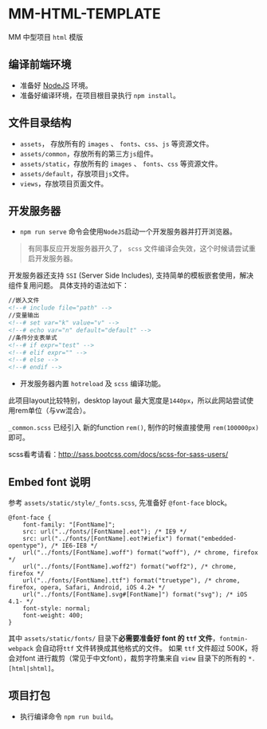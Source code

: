 # MM-HTML-TEMPLATE

MM 中型项目 `html` 模版

## 编译前端环境

- 准备好 [NodeJS](https://nodejs.org/dist/v8.9.1/node-v8.9.1-x64.msi)  环境。
- 准备好编译环境，在项目根目录执行 `npm install`。

## 文件目录结构

- `assets`， 存放所有的 `images` 、 `fonts`、`css`、`js`  等资源文件。
- `assets/common`，存放所有的第三方`js`组件。
- `assets/static`，存放所有的 `images` 、 `fonts`、`css` 等资源文件。
- `assets/default`，存放项目`js`文件。
- `views`，存放项目页面文件。


## 开发服务器

- `npm run serve` 命令会使用`NodeJS`启动一个开发服务器并打开浏览器。

> 有同事反应开发服务器开久了， `scss` 文件编译会失效，这个时候请尝试重启开发服务器。

开发服务器还支持 `SSI` (Server Side Includes), 支持简单的模板嵌套使用，解决组件复用问题。
具体支持的语法如下：

```html
//嵌入文件
<!--# include file="path" -->
//变量输出
<!--# set var="k" value="v" -->
<!--# echo var="n" default="default" -->
//条件分支表单式
<!--# if expr="test" -->
<!--# elif expr="" -->
<!--# else -->
<!--# endif -->
```

- 开发服务器内置 `hotreload` 及 `scss` 编译功能。

此项目layout比较特别，desktop layout 最大宽度是`1440px`，所以此网站尝试使用rem单位（与vw混合）。

`_common.scss` 已经引入 新的function `rem()`, 制作的时候直接使用 `rem(100000px)` 即可。

scss看考请看：http://sass.bootcss.com/docs/scss-for-sass-users/

## Embed font 说明

参考 `assets/static/style/_fonts.scss`, 先准备好 `@font-face` block。

```
@font-face {
    font-family: "[FontName]";
    src: url("../fonts/[FontName].eot"); /* IE9 */
    src: url("../fonts/[FontName].eot?#iefix") format("embedded-opentype"), /* IE6-IE8 */
    url("../fonts/[FontName].woff") format("woff"), /* chrome, firefox */
    url("../fonts/[FontName].woff2") format("woff2"), /* chrome, firefox */
    url("../fonts/[FontName].ttf") format("truetype"), /* chrome, firefox, opera, Safari, Android, iOS 4.2+ */
    url("../fonts/[FontName].svg#[FontName]") format("svg"); /* iOS 4.1- */
    font-style: normal;
    font-weight: 400;
}
```

其中 `assets/static/fonts/` 目录下**必需要准备好 font 的 `ttf` 文件**，`fontmin-webpack` 会自动将`ttf` 文件转换成其他格式的文件。
如果 `ttf` 文件超过 500K，将会对font 进行裁剪（常见于中文font），裁剪字符集来自 `view` 目录下的所有的 `*.[html|shtml]`。

## 项目打包

- 执行编译命令 `npm run build`。


